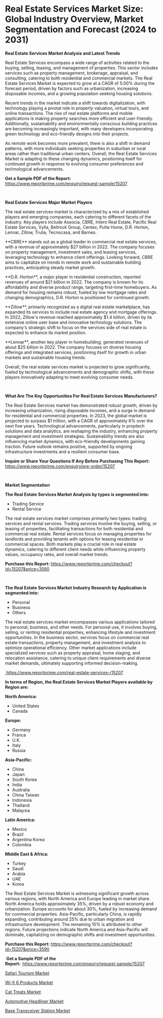 <p><h1>Real Estate Services Market Size: Global Industry Overview, Market Segmentation and Forecast (2024 to 2031)</h1></p><p><strong>Real Estate Services Market Analysis and Latest Trends</strong></p>
<p><p>Real Estate Services encompass a wide range of activities related to the buying, selling, leasing, and management of properties. This sector includes services such as property management, brokerage, appraisal, and consulting, catering to both residential and commercial markets. The Real Estate Services Market is expected to grow at a CAGR of 5.00% during the forecast period, driven by factors such as urbanization, increasing disposable incomes, and a growing population seeking housing solutions.</p><p>Recent trends in the market indicate a shift towards digitalization, with technology playing a pivotal role in property valuation, virtual tours, and online transactions. The rise of real estate platforms and mobile applications is making property searches more efficient and user-friendly. Additionally, sustainability and environmentally conscious building practices are becoming increasingly important, with many developers incorporating green technology and eco-friendly designs into their projects.</p><p>As remote work becomes more prevalent, there is also a shift in demand patterns, with more individuals seeking properties in suburban or rural areas rather than traditional urban centers. Overall, the Real Estate Services Market is adapting to these changing dynamics, positioning itself for continued growth in response to evolving consumer preferences and technological advancements.</p></p>
<p><strong>Get a Sample PDF of the Report:&nbsp;</strong> <a href="https://www.reportprime.com/enquiry/request-sample/15207">https://www.reportprime.com/enquiry/request-sample/15207</a></p>
<p>&nbsp;</p>
<p><strong>Real Estate Services Major Market Players</strong></p>
<p><p>The real estate services market is characterized by a mix of established players and emerging companies, each catering to different facets of the industry. Key players include Associa, CBRE, Intero Real Estate, Pacific Real Estate Services, Vylla, Bellrock Group, Centex, Pulte Home, D.R. Horton, Lennar, Zillow, Trulia, Tecnocasa, and Barnes.</p><p>**CBRE** stands out as a global leader in commercial real estate services, with a revenue of approximately $27 billion in 2022. The company focuses on property management, investment sales, and leasing services, leveraging technology to enhance client offerings. Looking forward, CBRE aims to capitalize on trends in remote work and sustainable building practices, anticipating steady market growth.</p><p>**D.R. Horton**, a major player in residential construction, reported revenues of around $21 billion in 2022. The company is known for its affordability and diverse product range, targeting first-time homebuyers. As demand for housing remains robust, fueled by low mortgage rates and changing demographics, D.R. Horton is positioned for continued growth.</p><p>**Zillow**, primarily recognized as a digital real estate marketplace, has expanded its services to include real estate agency and mortgage offerings. In 2022, Zillow's revenue reached approximately $1.4 billion, driven by its extensive online user base and innovative technology solutions. The company's strategic shift to focus on the services side of real estate is expected to enhance its market position.</p><p>**Lennar**, another key player in homebuilding, generated revenues of about $25 billion in 2022. The company focuses on diverse housing offerings and integrated services, positioning itself for growth in urban markets and sustainable housing trends.</p><p>Overall, the real estate services market is projected to grow significantly, fueled by technological advancements and demographic shifts, with these players innovatively adapting to meet evolving consumer needs.</p></p>
<p>&nbsp;</p>
<p><strong>What Are The Key Opportunities For Real Estate Services Manufacturers?</strong></p>
<p><p>The Real Estate Services market has demonstrated robust growth, driven by increasing urbanization, rising disposable incomes, and a surge in demand for residential and commercial properties. In 2023, the global market is projected to surpass $1 trillion, with a CAGR of approximately 6% over the next five years. Technological advancements, particularly in proptech solutions and data analytics, are reshaping the industry, enhancing property management and investment strategies. Sustainability trends are also influencing market dynamics, with eco-friendly developments gaining traction. Future outlook remains positive, supported by ongoing infrastructure investments and a resilient consumer base.</p></p>
<p><strong>Inquire or Share Your Questions If Any Before Purchasing This Report:</strong> <a href="https://www.reportprime.com/enquiry/pre-order/15207">https://www.reportprime.com/enquiry/pre-order/15207</a></p>
<p>&nbsp;</p>
<p><strong>Market Segmentation</strong></p>
<p><strong>The Real Estate Services Market Analysis by types is segmented into:</strong></p>
<p><ul><li>Trading Service</li><li>Rental Service</li></ul></p>
<p><p>The real estate services market comprises primarily two types: trading services and rental services. Trading services involve the buying, selling, or leasing of properties, facilitating transactions for both residential and commercial real estate. Rental services focus on managing properties for landlords and providing tenants with options for leasing residential or commercial spaces. Both markets play a crucial role in real estate dynamics, catering to different client needs while influencing property values, occupancy rates, and overall market trends.</p></p>
<p><strong>Purchase this Report:&nbsp;</strong><a href="https://www.reportprime.com/checkout?id=15207&price=3590">https://www.reportprime.com/checkout?id=15207&price=3590</a></p>
<p>&nbsp;</p>
<p><strong>The Real Estate Services Market Industry Research by Application is segmented into:</strong></p>
<p><ul><li>Personal</li><li>Business</li><li>Others</li></ul></p>
<p><p>The real estate services market encompasses various applications tailored to personal, business, and other needs. For personal use, it involves buying, selling, or renting residential properties, enhancing lifestyle and investment opportunities. In the business sector, services focus on commercial real estate transactions, property management, and investment analysis to optimize operational efficiency. Other market applications include specialized services such as property appraisal, home staging, and relocation assistance, catering to unique client requirements and diverse market demands, ultimately supporting informed decision-making.</p></p>
<p><a href="https://www.reportprime.com/real-estate-services-r15207">&nbsp;https://www.reportprime.com/real-estate-services-r15207</a></p>
<p><strong>In terms of Region, the Real Estate Services Market Players available by Region are:</strong></p>
<p>
    <p> <strong> North America: </strong>
        <ul>
            <li>United States</li>
            <li>Canada</li>
        </ul>
        </p> 
    <p> <strong> Europe: </strong>
        <ul>
            <li>Germany</li>
            <li>France</li>
            <li>U.K.</li>
            <li>Italy</li>
            <li>Russia</li>
        </ul>
        </p> 
    <p> <strong> Asia-Pacific: </strong>
        <ul>
            <li>China</li>
            <li>Japan</li>
            <li>South Korea</li>
            <li>India</li>
            <li>Australia</li>
            <li>China Taiwan</li>
            <li>Indonesia</li>
            <li>Thailand</li>
            <li>Malaysia</li>
        </ul>
        </p> 
    <p> <strong> Latin America: </strong>
        <ul>
            <li>Mexico</li>
            <li>Brazil</li>
            <li>Argentina Korea</li>
            <li>Colombia</li>
        </ul>
        </p> 
    <p> <strong> Middle East & Africa: </strong>
        <ul>
            <li>Turkey</li>
            <li>Saudi</li>
            <li>Arabia</li>
            <li>UAE</li>
            <li>Korea</li>
        </ul>
    </p>
    </p>
<p><p>The Real Estate Services Market is witnessing significant growth across various regions, with North America and Europe leading in market share. North America holds approximately 35%, driven by a robust economy and urbanization. Europe accounts for about 30%, fueled by increasing demand for commercial properties. Asia-Pacific, particularly China, is rapidly expanding, contributing around 25% due to urban migration and infrastructure development. The remaining 10% is attributed to other regions. Future projections indicate North America and Asia-Pacific will dominate, capitalizing on demographic shifts and investment opportunities.</p></p>
<p><strong>Purchase this Report: </strong><a href="https://www.reportprime.com/checkout?id=15207&price=3590">https://www.reportprime.com/checkout?id=15207&price=3590</a></p>
<p>&nbsp;<strong>Get a Sample PDF of the Report:&nbsp;&nbsp;</strong><a href="https://www.reportprime.com/enquiry/request-sample/15207">https://www.reportprime.com/enquiry/request-sample/15207</a></p>
<p><strong></strong></p>
<p><p><a href="https://github.com/Krish2023na/Market-Research-Report-List-6/blob/main/safari-tourism-market.md">Safari Tourism Market</a></p><p><a href="https://issuu.com/reportprime-2/docs/wi-fi-6-products-market-size-2030.p_fc71508314fc81">Wi-fi 6 Products Market</a></p><p><a href="https://medium.com/@jayrussel94/the-cat-treats-market-insights-report-offers-an-in-depth-and-thorough-analysis-of-the-market-8aefea6e448c">Cat Treats Market</a></p><p><a href="https://medium.com/@nguyenthithuyduong355/the-global-automotive-headliner-market-is-at-the-forefront-of-innovation-driving-rapid-industry-f5729f580719">Automotive Headliner Market</a></p><p><a href="https://www.linkedin.com/pulse/base-transceiver-station-market-size-share-growth-analysis-type-0qmzf?trackingId=bA%2BE27I5RyupPn3Y66bM%2BQ%3D%3D">Base Transceiver Station Market</a></p></p>